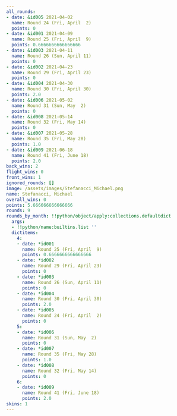 ```yaml
---
all_rounds:
- date: &id005 2021-04-02
  name: Round 24 (Fri, April  2)
  points: 0
- date: &id001 2021-04-09
  name: Round 25 (Fri, April  9)
  points: 0.6666666666666666
- date: &id003 2021-04-11
  name: Round 26 (Sun, April 11)
  points: 0
- date: &id002 2021-04-23
  name: Round 29 (Fri, April 23)
  points: 0
- date: &id004 2021-04-30
  name: Round 30 (Fri, April 30)
  points: 2.0
- date: &id006 2021-05-02
  name: Round 31 (Sun, May  2)
  points: 0
- date: &id008 2021-05-14
  name: Round 32 (Fri, May 14)
  points: 0
- date: &id007 2021-05-28
  name: Round 35 (Fri, May 28)
  points: 1.0
- date: &id009 2021-06-18
  name: Round 41 (Fri, June 18)
  points: 2.0
back_wins: 2
flight_wins: 0
front_wins: 1
ignored_rounds: []
image: /assets/images/Stefanacci_Michael.png
name: Stefanacci, Michael
overall_wins: 0
points: 5.666666666666666
rounds: 9
rounds_by_month: !!python/object/apply:collections.defaultdict
  args:
  - !!python/name:builtins.list ''
  dictitems:
    4:
    - date: *id001
      name: Round 25 (Fri, April  9)
      points: 0.6666666666666666
    - date: *id002
      name: Round 29 (Fri, April 23)
      points: 0
    - date: *id003
      name: Round 26 (Sun, April 11)
      points: 0
    - date: *id004
      name: Round 30 (Fri, April 30)
      points: 2.0
    - date: *id005
      name: Round 24 (Fri, April  2)
      points: 0
    5:
    - date: *id006
      name: Round 31 (Sun, May  2)
      points: 0
    - date: *id007
      name: Round 35 (Fri, May 28)
      points: 1.0
    - date: *id008
      name: Round 32 (Fri, May 14)
      points: 0
    6:
    - date: *id009
      name: Round 41 (Fri, June 18)
      points: 2.0
skins: 1
---
```

